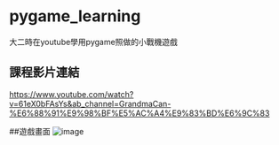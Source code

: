 # pygame_learning
大二時在youtube學用pygame照做的小戰機遊戲

## 課程影片連結
https://www.youtube.com/watch?v=61eX0bFAsYs&ab_channel=GrandmaCan-%E6%88%91%E9%98%BF%E5%AC%A4%E9%83%BD%E6%9C%83

##遊戲畫面
![image](https://github.com/FuHarrison/pygame_learning/assets/92322412/e4af8d4e-f0e0-499b-b7ec-6469b5b583da)
